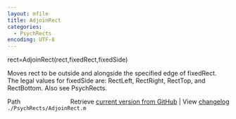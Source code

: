 ```yaml
---
layout: mfile
title: AdjoinRect
categories:
  - PsychRects
encoding: UTF-8
---
```


rect=AdjoinRect(rect,fixedRect,fixedSide)

Moves rect to be outside and alongside the specified edge of fixedRect.
The legal values for fixedSide are: RectLeft, RectRight,
RectTop, and RectBottom.
Also see PsychRects.


<div class="code_header" style="text-align:right;">
  <span style="float:left;">Path&nbsp;&nbsp;</span> <span class="counter">Retrieve <a href=
  "https://raw.github.com/Psychtoolbox-3/Psychtoolbox-3/beta/./PsychRects/AdjoinRect.m">current version from GitHub</a> | View <a href=
  "https://github.com/Psychtoolbox-3/Psychtoolbox-3/commits/beta/./PsychRects/AdjoinRect.m">changelog</a></span>
</div>
<div class="code">
  <code>./PsychRects/AdjoinRect.m</code>
</div>
